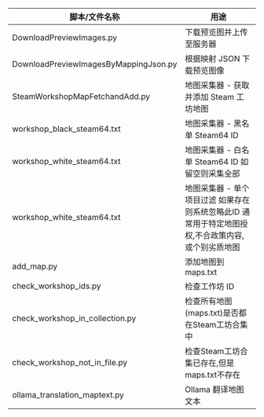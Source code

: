 | 脚本/文件名称 | 用途 |
| -------------- | ---- |
| DownloadPreviewImages.py | 下载预览图并上传至服务器 |
| DownloadPreviewImagesByMappingJson.py | 根据映射 JSON 下载预览图像 |
| SteamWorkshopMapFetchandAdd.py | 地图采集器 - 获取并添加 Steam 工坊地图 |
| workshop_black_steam64.txt | 地图采集器 - 黑名单 Steam64 ID |
| workshop_white_steam64.txt | 地图采集器 - 白名单 Steam64 ID 如留空则采集全部|
| workshop_white_steam64.txt | 地图采集器 - 单个项目过滤 如果存在则系统忽略此ID 通常用于特定地图授权,不合政策内容,或个别劣质地图|
| add_map.py | 添加地图到maps.txt |
| check_workshop_ids.py | 检查工作坊 ID |
| check_workshop_in_collection.py | 检查所有地图(maps.txt)是否都在Steam工坊合集中 |
| check_workshop_not_in_file.py | 检查Steam工坊合集已存在,但是maps.txt不存在 |
| ollama_translation_maptext.py | Ollama 翻译地图文本 |
